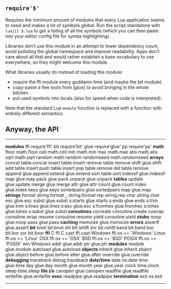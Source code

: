 
## `require'$'`

Requires the minimum amount of modules that every Lua application seems to
need and makes a lot of symbols global. Run the script standalone with
`luajit $.lua` to get a listing of all the symbols (which you can then paste
into your editor config file for syntax highlighting).

Libraries don't use this module in an attempt to lower dependency count,
avoid polluting the global namespace and improve readability. Apps don't care
about all that and would rather establish a base vocabulary to use everywhere,
so they might welcome this module.

What libraries usually do instead of loading this module:

 * require the ffi module every goddamn time (and maybe the bit module).
 * copy-paste a few tools from [glue] to avoid bringing in the whole kitchen.
 * put used symbols into locals (also for speed when code is interpreted).

Note that the standard Lua `module` function is replaced with a function with
entirely different semantics.

## Anyway, the API

---------------- -------------------------------------------------------------
__modules__
ffi              require'ffi'
bit              require'bit'
glue             require'glue'
pp               require'pp'
__math__
floor            math.floor
ceil             math.ceil
min              math.min
max              math.max
abs              math.abs
sqrt             math.sqrt
random           math.random
randomseed       math.randomseed
__arrays__
concat           table.concat
insert           table.insert
remove           table.remove
shift            glue.shift
add              table.insert
push             table.insert
pop              table.remove
del              table.remove
append           glue.append
extend           glue.extend
sort             table.sort
indexof          glue.indexof
map              glue.map
pack             glue.pack
unpack           glue.unpack
__tables__
update           glue.update
merge            glue.merge
attr             glue.attr
count            glue.count
index            glue.index
keys             glue.keys
sortedpairs      glue.sortedpairs
map              glue.map
__strings__
format           string.format
_                string.format
rep              string.rep
char             string.char
esc              glue.esc
subst            glue.subst
s:starts         glue.starts
s:ends           glue.ends
s:trim           glue.trim
s:lines          glue.lines
s:esc            glue.esc
s:fromhex        glue.fromhex
s:tohex          glue.tohex
s:subst          glue.subst
__coroutines__
cocreate         coroutine.create
cowrap           coroutine.wrap
resume           coroutine.resume
yield            coroutine.yield
__stubs__
noop             glue.noop
pass             glue.pass
__caching__
memoize          glue.memoize
__errors__
assertf          glue.assert
__bit__
bnot             bit.bnot
shl              bit.lshift
shr              bit.rshift
band             bit.band
bor              bit.bor
xor              bit.bxor
__ffi__
C                ffi.C
cast             ffi.cast
Windows          ffi.os == 'Windows'
Linux            ffi.os == 'Linux'
OSX              ffi.os == 'OSX'
BSD              ffi.os == 'BSD'
POSIX            ffi.os == 'POSIX'
win              Windows
addr             glue.addr
ptr              glue.ptr
__modules__
module           glue.module
autoload         glue.autoload
__objects__
inherit          glue.inherit
object           glue.object
before           glue.before
after            glue.after
override         glue.override
__debugging__
traceback        debug.traceback
__date/time__
date             os.date
time             glue.time
day              glue.day
month            glue.month
year             glue.year
clock            time.clock
sleep            time.sleep
__file i/o__
canopen          glue.canopen
readfile         glue.readfile
writefile        glue.writefile
__exec__
readpipe         glue.readpipe
__termination__
exit             os.exit
---------------- -------------------------------------------------------------
